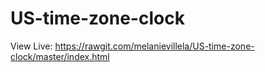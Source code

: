 # US-time-zone-clock

View Live:
https://rawgit.com/melanievillela/US-time-zone-clock/master/index.html
